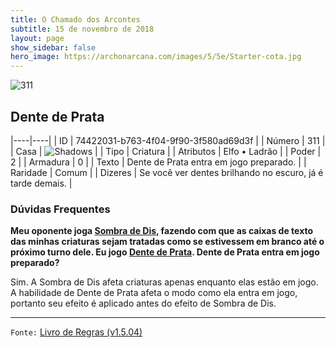 ```yaml
---
title: O Chamado dos Arcontes
subtitle: 15 de novembro de 2018
layout: page
show_sidebar: false
hero_image: https://archonarcana.com/images/5/5e/Starter-cota.jpg
---
```


![311](https://cdn.keyforgegame.com/media/card_front/pt/341_311_69G639M8F4F2_pt.png)

## Dente de Prata

|----|----|
| ID | 74422031-b763-4f04-9f90-3f580ad69d3f |
| Número | 311 |
| Casa | ![Shadows](https://archonarcana.com/images/thumb/e/ee/Shadows.png/22px-Shadows.png "Sombras") |
| Tipo | Criatura |
| Atributos | Elfo • Ladrão |
| Poder | 2 |
| Armadura | 0 |
| Texto | Dente de Prata entra em jogo preparado. |
| Raridade | Comum |
| Dizeres | Se você ver dentes brilhando no escuro,  já é tarde demais. |

### Dúvidas Frequentes

**Meu oponente joga [Sombra de Dis](/aoa/103), fazendo com que
as caixas de texto das minhas criaturas sejam tratadas como se
estivessem em branco até o próximo turno dele. Eu jogo [Dente de Prata](/cota/311). Dente de Prata entra em jogo preparado?**

Sim. A Sombra de Dis afeta criaturas apenas enquanto elas estão em
jogo. A habilidade de Dente de Prata afeta o modo como ela entra em
jogo, portanto seu efeito é aplicado antes do efeito de Sombra de Dis.

<hr/>

`Fonte:` [Livro de Regras (v1.5.04)](https://drive.google.com/open?id=14pM1J8ZR_4hZbGFZt-ArQdAGsHCPEQdE)
